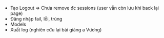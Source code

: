 + Tạo Logout => Chưa remove đc sessions (user vẫn còn lưu khi back lại page)
+ Đăng nhập fail, lỗi, trùng
+ Models
+ Xuất log (nghiên cứu lại bài giảng a Vương)
